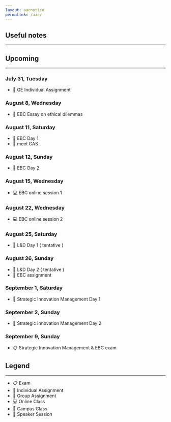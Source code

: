```yaml
---
layout: aacnotice
permalink: /aac/
---
```


## Useful notes

----

## Upcoming

----
### July 31, Tuesday
* :bust_in_silhouette: GE Individual Assignment

### August 8, Wednesday
* :bust_in_silhouette: EBC Essay on ethical dilemmas

### August 11, Saturday
* :school: EBC Day 1
* :microphone: meet CAS

### August 12, Sunday
* :school: EBC Day 2

### August 15, Wednesday
* :computer: EBC online session 1

### August 22, Wednesday
* :computer: EBC online session 2

### August 25, Saturday
* :microphone: L&D Day 1 ( tentative )

### August 26, Sunday
* :microphone: L&D Day 2 ( tentative )
* :busts_in_silhouette: EBC assignment

### September 1, Saturday
* :school: Strategic Innovation Management Day 1

### September 2, Sunday
* :school: Strategic Innovation Management Day 2

### September 9, Sunday
* :clipboard: Strategic Innovation Management & EBC exam

## Legend

----
* :clipboard: Exam
* :bust_in_silhouette: Individual Assignment
* :busts_in_silhouette: Group Assignment
* :computer: Online Class
* :school: Campus Class
* :microphone: Speaker Session
